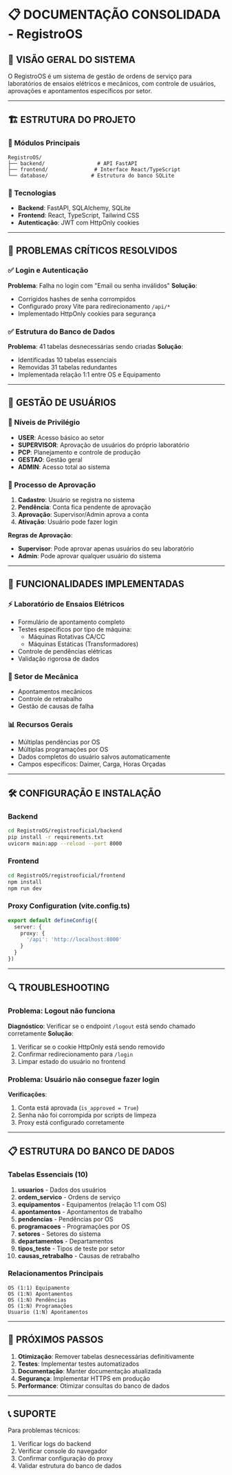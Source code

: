 # 📋 DOCUMENTAÇÃO CONSOLIDADA - RegistroOS

## 🎯 VISÃO GERAL DO SISTEMA

O RegistroOS é um sistema de gestão de ordens de serviço para laboratórios de ensaios elétricos e mecânicos, com controle de usuários, aprovações e apontamentos específicos por setor.

---

## 🏗️ ESTRUTURA DO PROJETO

### 📁 Módulos Principais
```
RegistroOS/
├── backend/                 # API FastAPI
├── frontend/               # Interface React/TypeScript
└── database/              # Estrutura do banco SQLite
```

### 🔧 Tecnologias
- **Backend**: FastAPI, SQLAlchemy, SQLite
- **Frontend**: React, TypeScript, Tailwind CSS
- **Autenticação**: JWT com HttpOnly cookies

---

## 🚨 PROBLEMAS CRÍTICOS RESOLVIDOS

### ✅ Login e Autenticação
**Problema**: Falha no login com "Email ou senha inválidos"
**Solução**: 
- Corrigidos hashes de senha corrompidos
- Configurado proxy Vite para redirecionamento `/api/*`
- Implementado HttpOnly cookies para segurança

### ✅ Estrutura do Banco de Dados
**Problema**: 41 tabelas desnecessárias sendo criadas
**Solução**: 
- Identificadas 10 tabelas essenciais
- Removidas 31 tabelas redundantes
- Implementada relação 1:1 entre OS e Equipamento

---

## 👥 GESTÃO DE USUÁRIOS

### 🔐 Níveis de Privilégio
- **USER**: Acesso básico ao setor
- **SUPERVISOR**: Aprovação de usuários do próprio laboratório
- **PCP**: Planejamento e controle de produção
- **GESTAO**: Gestão geral
- **ADMIN**: Acesso total ao sistema

### 📝 Processo de Aprovação
1. **Cadastro**: Usuário se registra no sistema
2. **Pendência**: Conta fica pendente de aprovação
3. **Aprovação**: Supervisor/Admin aprova a conta
4. **Ativação**: Usuário pode fazer login

**Regras de Aprovação**:
- **Supervisor**: Pode aprovar apenas usuários do seu laboratório
- **Admin**: Pode aprovar qualquer usuário do sistema

---

## 🔧 FUNCIONALIDADES IMPLEMENTADAS

### ⚡ Laboratório de Ensaios Elétricos
- Formulário de apontamento completo
- Testes específicos por tipo de máquina:
  - Máquinas Rotativas CA/CC
  - Máquinas Estáticas (Transformadores)
- Controle de pendências elétricas
- Validação rigorosa de dados

### 🔩 Setor de Mecânica
- Apontamentos mecânicos
- Controle de retrabalho
- Gestão de causas de falha

### 📊 Recursos Gerais
- Múltiplas pendências por OS
- Múltiplas programações por OS
- Dados completos do usuário salvos automaticamente
- Campos específicos: Daimer, Carga, Horas Orçadas

---

## 🛠️ CONFIGURAÇÃO E INSTALAÇÃO

### Backend
```bash
cd RegistroOS/registrooficial/backend
pip install -r requirements.txt
uvicorn main:app --reload --port 8000
```

### Frontend
```bash
cd RegistroOS/registrooficial/frontend
npm install
npm run dev
```

### Proxy Configuration (vite.config.ts)
```typescript
export default defineConfig({
  server: {
    proxy: {
      '/api': 'http://localhost:8000'
    }
  }
})
```

---

## 🔍 TROUBLESHOOTING

### Problema: Logout não funciona
**Diagnóstico**: Verificar se o endpoint `/logout` está sendo chamado corretamente
**Solução**: 
1. Verificar se o cookie HttpOnly está sendo removido
2. Confirmar redirecionamento para `/login`
3. Limpar estado do usuário no frontend

### Problema: Usuário não consegue fazer login
**Verificações**:
1. Conta está aprovada (`is_approved = True`)
2. Senha não foi corrompida por scripts de limpeza
3. Proxy está configurado corretamente

---

## 📋 ESTRUTURA DO BANCO DE DADOS

### Tabelas Essenciais (10)
1. **usuarios** - Dados dos usuários
2. **ordem_servico** - Ordens de serviço
3. **equipamentos** - Equipamentos (relação 1:1 com OS)
4. **apontamentos** - Apontamentos de trabalho
5. **pendencias** - Pendências por OS
6. **programacoes** - Programações por OS
7. **setores** - Setores do sistema
8. **departamentos** - Departamentos
9. **tipos_teste** - Tipos de teste por setor
10. **causas_retrabalho** - Causas de retrabalho

### Relacionamentos Principais
```
OS (1:1) Equipamento
OS (1:N) Apontamentos
OS (1:N) Pendências
OS (1:N) Programações
Usuario (1:N) Apontamentos
```

---

## 🚀 PRÓXIMOS PASSOS

1. **Otimização**: Remover tabelas desnecessárias definitivamente
2. **Testes**: Implementar testes automatizados
3. **Documentação**: Manter documentação atualizada
4. **Segurança**: Implementar HTTPS em produção
5. **Performance**: Otimizar consultas do banco de dados

---

## 📞 SUPORTE

Para problemas técnicos:
1. Verificar logs do backend
2. Verificar console do navegador
3. Confirmar configuração do proxy
4. Validar estrutura do banco de dados
